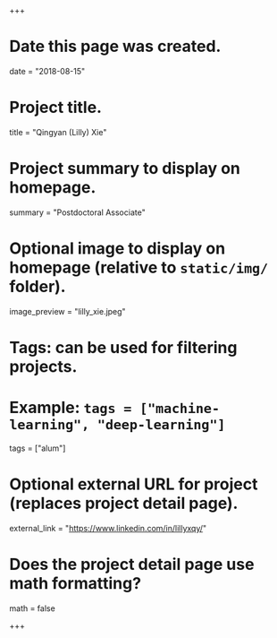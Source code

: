 +++
# Date this page was created.
date = "2018-08-15"

# Project title.
title = "Qingyan (Lilly) Xie"

# Project summary to display on homepage.
summary = "Postdoctoral Associate"

# Optional image to display on homepage (relative to `static/img/` folder).
image_preview = "lilly_xie.jpeg"

# Tags: can be used for filtering projects.
# Example: `tags = ["machine-learning", "deep-learning"]`
tags = ["alum"]

# Optional external URL for project (replaces project detail page).
external_link = "https://www.linkedin.com/in/lillyxqy/"

# Does the project detail page use math formatting?
math = false

+++

